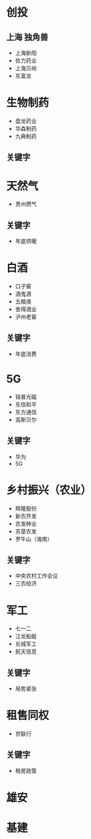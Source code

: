 # 创投

## 上海 独角兽

- 上海新阳
- 佐力药业
- 上海贝岭
- 东富龙

# 生物制药

- 盘龙药业
- 华森制药
- 九典制药

## 关键字
  
# 天然气

- 贵州燃气

## 关键字

- 年底供暖

# 白酒

- 口子窖
- 酒鬼酒
- 五粮液
- 舍得酒业
- 泸州老窖

## 关键字

- 年底消费

# 5G

- 铭普光磁
- 东信和平
- 东方通信
- 高斯贝尔

## 关键字

- 华为
- 5G

# 乡村振兴（农业）

- 辉隆股份
- 新农开发
- 农发种业
- 苏垦农发
- 罗牛山（海南）

## 关键字

- 中央农村工作会议
- 三农经济

# 军工

- 七一二
- 江龙船艇
- 长城军工
- 航天信息

## 关键字

- 局势紧张

# 租售同权

- 世联行

## 关键字

- 租房政策

# 雄安


# 基建

